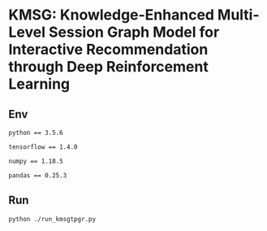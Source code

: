 # KMSG: Knowledge-Enhanced Multi-Level Session Graph Model for Interactive Recommendation through Deep Reinforcement Learning

## Env

`python == 3.5.6`

`tensorflow == 1.4.0`

`numpy == 1.18.5`

`pandas == 0.25.3`

## Run

`python ./run_kmsgtpgr.py`
